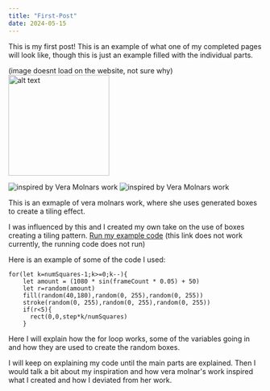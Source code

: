 ```yaml
---
title: "First-Post"
date: 2024-05-15
---
```

This is my first post!
This is an example of what one of my completed pages will look like, though this is just an example filled with the individual  parts.

(image doesnt load on the website, not sure why)
<br>
<img src="/My-coding-portfolio/images/verha_molnar_images_test.png" alt="alt text" width="200">

![inspired by Vera Molnars work](https://github.com/oxxeys/My-coding-portfolio/_images/verha_molnar_images_test.png)
![inspired by Vera Molnars work](/My-coding-portfolio/_images/verha_molnar_images_test.png)
<br>

This is an exmaple of vera molnars work, where she uses generated boxes to create a tiling effect. 

I was influenced by this and I created my own take on the use of boxes creating a tiling pattern.
[Run my example code](/My-coding-portfolio/_creativeCode/molnar-boxes/index.html)
(this link does not work currently, the running code does not run)


Here is an example of some of the code I used:
```
for(let k=numSquares-1;k>=0;k--){
    let amount = (1080 * sin(frameCount * 0.05) + 50)
    let r=random(amount)
    fill(random(40,180),random(0, 255),random(0, 255))
    stroke(random(0, 255),random(0, 255),random(0, 255))
    if(r<5){
      rect(0,0,step*k/numSquares)
    }
```
Here I will explain how the for loop works, some of the variables going in and how they are used to create the random boxes.

I will keep on explaining my code until the main parts are explained. Then I would talk a bit about my inspiration and how vera molnar's work inspired what I created and how I deviated from her work. 
